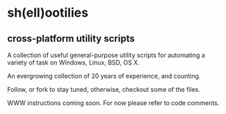 # sh(ell)ootilies

## cross-platform utility scripts

A collection of useful general-purpose utility scripts
for automating a variety of task on Windows, Linux, BSD, OS X.

An evergrowing collection of 20 years of experience, and counting.

Follow, or fork to stay tuned, otherwise, checkout some of the files.

WWW instructions coming soon. For now please refer to code comments.
